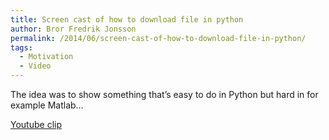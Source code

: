 ```yaml
---
title: Screen cast of how to download file in python
author: Bror Fredrik Jonsson
permalink: /2014/06/screen-cast-of-how-to-download-file-in-python/
tags:
  - Motivation
  - Video
---
```

The idea was to show something that&#8217;s easy to do in Python but hard in for example Matlab&#8230;

[Youtube clip][1]

 [1]: http://www.youtube.com/watch?v=vTdV0vH31_Y
